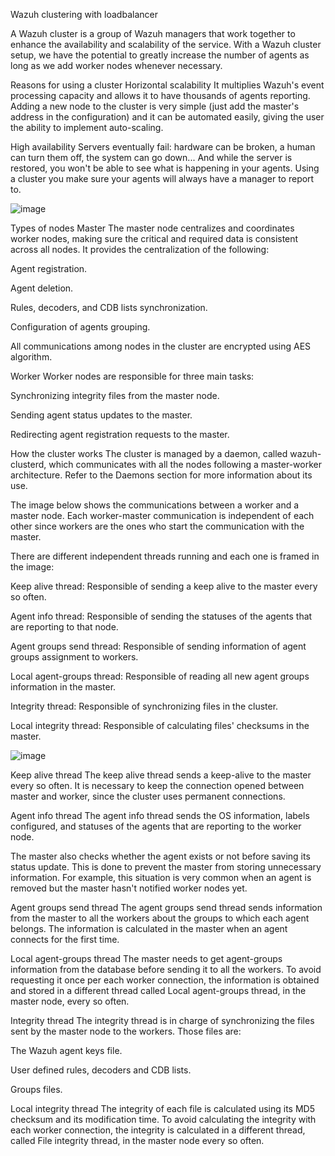 Wazuh clustering with loadbalancer




A Wazuh cluster is a group of Wazuh managers that work together to enhance the availability and scalability of the service. With a Wazuh cluster setup, we have the potential to greatly increase the number of agents as long as we add worker nodes whenever necessary.

Reasons for using a cluster
Horizontal scalability
It multiplies Wazuh's event processing capacity and allows it to have thousands of agents reporting. Adding a new node to the cluster is very simple (just add the master's address in the configuration) and it can be automated easily, giving the user the ability to implement auto-scaling.

High availability
Servers eventually fail: hardware can be broken, a human can turn them off, the system can go down... And while the server is restored, you won't be able to see what is happening in your agents. Using a cluster you make sure your agents will always have a manager to report to.

![image](https://github.com/AhmadMavali/wazuh_clustering/assets/102754122/00724d25-77a6-4aad-8550-e18d950ee587)


Types of nodes
Master
The master node centralizes and coordinates worker nodes, making sure the critical and required data is consistent across all nodes. It provides the centralization of the following:

Agent registration.

Agent deletion.

Rules, decoders, and CDB lists synchronization.

Configuration of agents grouping.




All communications among nodes in the cluster are encrypted using AES algorithm.

Worker
Worker nodes are responsible for three main tasks:

Synchronizing integrity files from the master node.

Sending agent status updates to the master.

Redirecting agent registration requests to the master.

How the cluster works
The cluster is managed by a daemon, called wazuh-clusterd, which communicates with all the nodes following a master-worker architecture. Refer to the Daemons section for more information about its use.

The image below shows the communications between a worker and a master node. Each worker-master communication is independent of each other since workers are the ones who start the communication with the master.

There are different independent threads running and each one is framed in the image:

Keep alive thread: Responsible of sending a keep alive to the master every so often.

Agent info thread: Responsible of sending the statuses of the agents that are reporting to that node.

Agent groups send thread: Responsible of sending information of agent groups assignment to workers.

Local agent-groups thread: Responsible of reading all new agent groups information in the master.

Integrity thread: Responsible of synchronizing files in the cluster.

Local integrity thread: Responsible of calculating files' checksums in the master.


![image](https://github.com/AhmadMavali/wazuh_clustering/assets/102754122/535d3804-4a44-4402-933a-6e41495ee768)




Keep alive thread
The keep alive thread sends a keep-alive to the master every so often. It is necessary to keep the connection opened between master and worker, since the cluster uses permanent connections.

Agent info thread
The agent info thread sends the OS information, labels configured, and statuses of the agents that are reporting to the worker node.

The master also checks whether the agent exists or not before saving its status update. This is done to prevent the master from storing unnecessary information. For example, this situation is very common when an agent is removed but the master hasn't notified worker nodes yet.

Agent groups send thread
The agent groups send thread sends information from the master to all the workers about the groups to which each agent belongs. The information is calculated in the master when an agent connects for the first time.

Local agent-groups thread
The master needs to get agent-groups information from the database before sending it to all the workers. To avoid requesting it once per each worker connection, the information is obtained and stored in a different thread called Local agent-groups thread, in the master node, every so often.

Integrity thread
The integrity thread is in charge of synchronizing the files sent by the master node to the workers. Those files are:

The Wazuh agent keys file.

User defined rules, decoders and CDB lists.

Groups files.

Local integrity thread
The integrity of each file is calculated using its MD5 checksum and its modification time. To avoid calculating the integrity with each worker connection, the integrity is calculated in a different thread, called File integrity thread, in the master node every so often.
